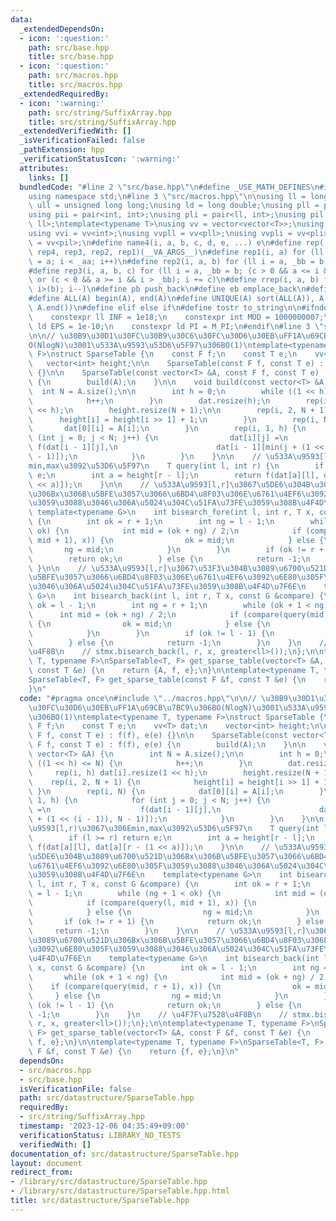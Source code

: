 ```yaml
---
data:
  _extendedDependsOn:
  - icon: ':question:'
    path: src/base.hpp
    title: src/base.hpp
  - icon: ':question:'
    path: src/macros.hpp
    title: src/macros.hpp
  _extendedRequiredBy:
  - icon: ':warning:'
    path: src/string/SuffixArray.hpp
    title: src/string/SuffixArray.hpp
  _extendedVerifiedWith: []
  _isVerificationFailed: false
  _pathExtension: hpp
  _verificationStatusIcon: ':warning:'
  attributes:
    links: []
  bundledCode: "#line 2 \"src/base.hpp\"\n#define _USE_MATH_DEFINES\n#include <bits/stdc++.h>\n\
    using namespace std;\n#line 3 \"src/macros.hpp\"\n\nusing ll = long long;\nusing\
    \ ull = unsigned long long;\nusing ld = long double;\nusing pll = pair<ll, ll>;\n\
    using pii = pair<int, int>;\nusing pli = pair<ll, int>;\nusing pil = pair<int,\
    \ ll>;\ntemplate<typename T>\nusing vv = vector<vector<T>>;\nusing vvl = vv<ll>;\n\
    using vvi = vv<int>;\nusing vvpll = vv<pll>;\nusing vvpli = vv<pli>;\nusing vvpil\
    \ = vv<pil>;\n#define name4(i, a, b, c, d, e, ...) e\n#define rep(...) name4(__VA_ARGS__,\
    \ rep4, rep3, rep2, rep1)(__VA_ARGS__)\n#define rep1(i, a) for (ll i = 0, _aa\
    \ = a; i < _aa; i++)\n#define rep2(i, a, b) for (ll i = a, _bb = b; i < _bb; i++)\n\
    #define rep3(i, a, b, c) for (ll i = a, _bb = b; (c > 0 && a <= i && i < _bb)\
    \ or (c < 0 && a >= i && i > _bb); i += c)\n#define rrep(i, a, b) for (ll i=(a);\
    \ i>(b); i--)\n#define pb push_back\n#define eb emplace_back\n#define mkp make_pair\n\
    #define ALL(A) begin(A), end(A)\n#define UNIQUE(A) sort(ALL(A)), A.erase(unique(ALL(A)),\
    \ A.end())\n#define elif else if\n#define tostr to_string\n\n#ifndef CONSTANTS\n\
    \    constexpr ll INF = 1e18;\n    constexpr int MOD = 1000000007;\n    constexpr\
    \ ld EPS = 1e-10;\n    constexpr ld PI = M_PI;\n#endif\n#line 3 \"src/datastructure/SparseTable.hpp\"\
    \n\n// \u30B9\u30D1\u30FC\u30B9\u30C6\u30FC\u30D6\u30EB\uFF1A\u69CB\u7BC9\u306B\
    O(NlogN)\u3001\u533A\u9593\u53D6\u5F97\u306BO(1)\ntemplate<typename T, typename\
    \ F>\nstruct SparseTable {\n    const F f;\n    const T e;\n    vv<T> dat;\n \
    \   vector<int> height;\n\n    SparseTable(const F f, const T e) : f(f), e(e)\
    \ {}\n\n    SparseTable(const vector<T> &A, const F f, const T e) : f(f), e(e)\
    \ {\n        build(A);\n    }\n\n    void build(const vector<T> &A) {\n      \
    \  int N = A.size();\n\n        int h = 0;\n        while ((1 << h) <= N) {\n\
    \            h++;\n        }\n        dat.resize(h);\n        rep(i, h) dat[i].resize(1\
    \ << h);\n        height.resize(N + 1);\n\n        rep(i, 2, N + 1) {\n      \
    \      height[i] = height[i >> 1] + 1;\n        }\n        rep(i, N) {\n     \
    \       dat[0][i] = A[i];\n        }\n        rep(i, 1, h) {\n            for\
    \ (int j = 0; j < N; j++) {\n                dat[i][j] =\n                   \
    \ f(dat[i - 1][j],\n                      dat[i - 1][min(j + (1 << (i - 1)), N\
    \ - 1)]);\n            }\n        }\n    }\n\n    // \u533A\u9593[l,r)\u3067\u306E\
    min,max\u3092\u53D6\u5F97\n    T query(int l, int r) {\n        if (l >= r) return\
    \ e;\n        int a = height[r - l];\n        return f(dat[a][l], dat[a][r - (1\
    \ << a)]);\n    }\n\n    // \u533A\u9593[l,r]\u3067\u5DE6\u304B\u3089\u6700\u521D\
    \u306Bx\u306B\u5BFE\u3057\u3066\u6BD4\u8F03\u306E\u6761\u4EF6\u3092\u6E80\u305F\
    \u3059\u3088\u3046\u306A\u5024\u304C\u51FA\u73FE\u3059\u308B\u4F4D\u7F6E\n   \
    \ template<typename G>\n    int bisearch_fore(int l, int r, T x, const G &compare)\
    \ {\n        int ok = r + 1;\n        int ng = l - 1;\n        while (ng + 1 <\
    \ ok) {\n            int mid = (ok + ng) / 2;\n            if (compare(query(l,\
    \ mid + 1), x)) {\n                ok = mid;\n            } else {\n         \
    \       ng = mid;\n            }\n        }\n        if (ok != r + 1) {\n    \
    \        return ok;\n        } else {\n            return -1;\n        }\n   \
    \ }\n\n    // \u533A\u9593[l,r]\u3067\u53F3\u304B\u3089\u6700\u521D\u306Bx\u306B\
    \u5BFE\u3057\u3066\u6BD4\u8F03\u306E\u6761\u4EF6\u3092\u6E80\u305F\u3059\u3088\
    \u3046\u306A\u5024\u304C\u51FA\u73FE\u3059\u308B\u4F4D\u7F6E\n    template<typename\
    \ G>\n    int bisearch_back(int l, int r, T x, const G &compare) {\n        int\
    \ ok = l - 1;\n        int ng = r + 1;\n        while (ok + 1 < ng) {\n      \
    \      int mid = (ok + ng) / 2;\n            if (compare(query(mid, r + 1), x))\
    \ {\n                ok = mid;\n            } else {\n                ng = mid;\n\
    \            }\n        }\n        if (ok != l - 1) {\n            return ok;\n\
    \        } else {\n            return -1;\n        }\n    }\n    // \u4F7F\u7528\
    \u4F8B\n    // stmx.bisearch_back(l, r, x, greater<ll>());\n};\n\ntemplate<typename\
    \ T, typename F>\nSparseTable<T, F> get_sparse_table(vector<T> &A, const F &f,\
    \ const T &e) {\n    return {A, f, e};\n}\n\ntemplate<typename T, typename F>\n\
    SparseTable<T, F> get_sparse_table(const F &f, const T &e) {\n    return {f, e};\n\
    }\n"
  code: "#pragma once\n#include \"../macros.hpp\"\n\n// \u30B9\u30D1\u30FC\u30B9\u30C6\
    \u30FC\u30D6\u30EB\uFF1A\u69CB\u7BC9\u306BO(NlogN)\u3001\u533A\u9593\u53D6\u5F97\
    \u306BO(1)\ntemplate<typename T, typename F>\nstruct SparseTable {\n    const\
    \ F f;\n    const T e;\n    vv<T> dat;\n    vector<int> height;\n\n    SparseTable(const\
    \ F f, const T e) : f(f), e(e) {}\n\n    SparseTable(const vector<T> &A, const\
    \ F f, const T e) : f(f), e(e) {\n        build(A);\n    }\n\n    void build(const\
    \ vector<T> &A) {\n        int N = A.size();\n\n        int h = 0;\n        while\
    \ ((1 << h) <= N) {\n            h++;\n        }\n        dat.resize(h);\n   \
    \     rep(i, h) dat[i].resize(1 << h);\n        height.resize(N + 1);\n\n    \
    \    rep(i, 2, N + 1) {\n            height[i] = height[i >> 1] + 1;\n       \
    \ }\n        rep(i, N) {\n            dat[0][i] = A[i];\n        }\n        rep(i,\
    \ 1, h) {\n            for (int j = 0; j < N; j++) {\n                dat[i][j]\
    \ =\n                    f(dat[i - 1][j],\n                      dat[i - 1][min(j\
    \ + (1 << (i - 1)), N - 1)]);\n            }\n        }\n    }\n\n    // \u533A\
    \u9593[l,r)\u3067\u306Emin,max\u3092\u53D6\u5F97\n    T query(int l, int r) {\n\
    \        if (l >= r) return e;\n        int a = height[r - l];\n        return\
    \ f(dat[a][l], dat[a][r - (1 << a)]);\n    }\n\n    // \u533A\u9593[l,r]\u3067\
    \u5DE6\u304B\u3089\u6700\u521D\u306Bx\u306B\u5BFE\u3057\u3066\u6BD4\u8F03\u306E\
    \u6761\u4EF6\u3092\u6E80\u305F\u3059\u3088\u3046\u306A\u5024\u304C\u51FA\u73FE\
    \u3059\u308B\u4F4D\u7F6E\n    template<typename G>\n    int bisearch_fore(int\
    \ l, int r, T x, const G &compare) {\n        int ok = r + 1;\n        int ng\
    \ = l - 1;\n        while (ng + 1 < ok) {\n            int mid = (ok + ng) / 2;\n\
    \            if (compare(query(l, mid + 1), x)) {\n                ok = mid;\n\
    \            } else {\n                ng = mid;\n            }\n        }\n \
    \       if (ok != r + 1) {\n            return ok;\n        } else {\n       \
    \     return -1;\n        }\n    }\n\n    // \u533A\u9593[l,r]\u3067\u53F3\u304B\
    \u3089\u6700\u521D\u306Bx\u306B\u5BFE\u3057\u3066\u6BD4\u8F03\u306E\u6761\u4EF6\
    \u3092\u6E80\u305F\u3059\u3088\u3046\u306A\u5024\u304C\u51FA\u73FE\u3059\u308B\
    \u4F4D\u7F6E\n    template<typename G>\n    int bisearch_back(int l, int r, T\
    \ x, const G &compare) {\n        int ok = l - 1;\n        int ng = r + 1;\n \
    \       while (ok + 1 < ng) {\n            int mid = (ok + ng) / 2;\n        \
    \    if (compare(query(mid, r + 1), x)) {\n                ok = mid;\n       \
    \     } else {\n                ng = mid;\n            }\n        }\n        if\
    \ (ok != l - 1) {\n            return ok;\n        } else {\n            return\
    \ -1;\n        }\n    }\n    // \u4F7F\u7528\u4F8B\n    // stmx.bisearch_back(l,\
    \ r, x, greater<ll>());\n};\n\ntemplate<typename T, typename F>\nSparseTable<T,\
    \ F> get_sparse_table(vector<T> &A, const F &f, const T &e) {\n    return {A,\
    \ f, e};\n}\n\ntemplate<typename T, typename F>\nSparseTable<T, F> get_sparse_table(const\
    \ F &f, const T &e) {\n    return {f, e};\n}\n"
  dependsOn:
  - src/macros.hpp
  - src/base.hpp
  isVerificationFile: false
  path: src/datastructure/SparseTable.hpp
  requiredBy:
  - src/string/SuffixArray.hpp
  timestamp: '2023-12-06 04:35:49+09:00'
  verificationStatus: LIBRARY_NO_TESTS
  verifiedWith: []
documentation_of: src/datastructure/SparseTable.hpp
layout: document
redirect_from:
- /library/src/datastructure/SparseTable.hpp
- /library/src/datastructure/SparseTable.hpp.html
title: src/datastructure/SparseTable.hpp
---
```

